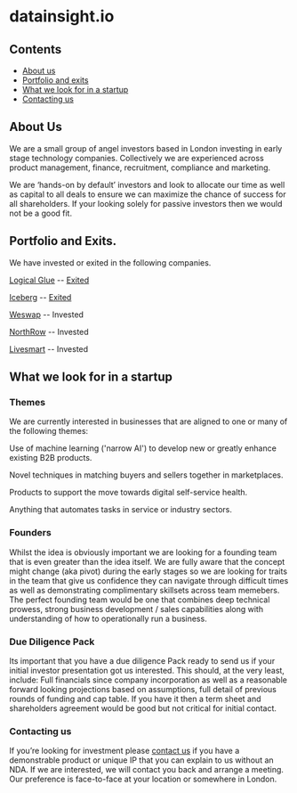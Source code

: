 datainsight.io
================

## Contents

* [About us](#about-us)
* [Portfolio and exits](#portfolio-and-exits)
* [What we look for in a startup](#what-we-look-for-in-a-startup)
* [Contacting us](#contacting-us)

## About Us

We are a small group of angel investors based in London investing in early stage technology companies. Collectively we are experienced across product management, finance, recruitment, compliance and marketing. 

We are ‘hands-on by default’ investors and look to allocate our time as well as capital to all deals to ensure we can maximize the chance of success for all shareholders. If your looking solely for passive investors then we would not be a good fit. 

## Portfolio and Exits.

We have invested or exited in the following companies. 

[Logical Glue](https://www.logicalglue.com) -- [Exited](https://www.temenos.com/en/news-and-events/news/2019/july/temenos-acquires-xai-platform/)

[Iceberg](https://web.archive.org/web/20130501025130/http://geticeberg.com/) -- [Exited](https://www.crunchbase.com/acquisition/keyedin-solutions-acquires-iceberg--34890621)

[Weswap](https://www.weswap.com) -- Invested 

[NorthRow](https://www.northrow.com) -- Invested

[Livesmart](https://www.getlivesmart.com) -- Invested


## What we look for in a startup

### Themes

We are currently interested in businesses that are aligned to one or many of the following themes:

Use of machine learning ('narrow AI') to develop new or greatly enhance existing B2B products.

Novel techniques in matching buyers and sellers together in marketplaces.

Products to support the move towards digital self-service health.

Anything that automates tasks in service or industry sectors. 

### Founders

Whilst the idea is obviously important we are looking for a founding team that is even greater than the idea itself. We are fully aware that the concept might change (aka pivot) during the early stages so we are looking for traits in the team that give us confidence they can navigate through difficult times as well as demonstrating complimentary skillsets across team memebers. The perfect founding team would be one that combines deep technical prowess, strong business development /  sales capabilities along with understanding of how to operationally run a business.  

### Due Diligence Pack

Its important that you have a due diligence Pack ready to send us if your initial investor presentation got us interested. This should, at the very least, include: Full financials since company incorporation as well as a reasonable forward looking projections based on assumptions, full detail of previous rounds of funding and cap table. If you have it then a term sheet and shareholders agreement would be good but not critical for initial contact. 

### Contacting us

If you’re looking for investment please [contact us](https://forms.gle/2wC1NDSaSNLqEkWm6) if you have a demonstrable product or unique IP that you can explain to us without an NDA. If we are interested, we will contact you back and arrange a meeting. Our preference is face-to-face at your location or somewhere in London.

